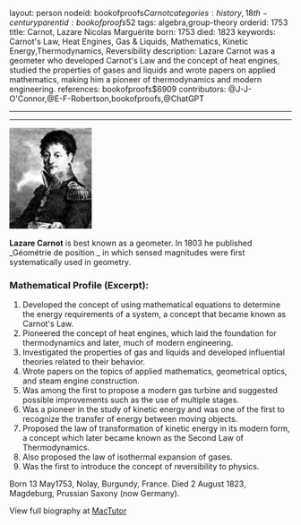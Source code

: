 layout: person
nodeid: bookofproofs$Carnot
categories: history,18th-century
parentid: bookofproofs$52
tags: algebra,group-theory
orderid: 1753
title: Carnot, Lazare Nicolas Marguérite
born: 1753
died: 1823
keywords: Carnot's Law, Heat Engines, Gas & Liquids, Mathematics, Kinetic Energy,Thermodynamics, Reversibility
description: Lazare Carnot was a geometer who developed Carnot's Law and the concept of heat engines, studied the properties of gases and liquids and wrote papers on applied mathematics, making him a pioneer of thermodynamics and modern engineering.
references: bookofproofs$6909
contributors: @J-J-O'Connor,@E-F-Robertson,bookofproofs,@ChatGPT

---



---

![Carnot.jpg](https://github.com/bookofproofs/bookofproofs.github.io/blob/main/_sources/_assets/images/portraits/Carnot.jpg?raw=true)

**Lazare Carnot** is best known as a geometer. In 1803 he published _Géométrie de position _ in which sensed magnitudes were first systematically used in geometry.

### Mathematical Profile (Excerpt):
1. Developed the concept of using mathematical equations to determine the energy requirements of a system, a concept that became known as Carnot's Law.
2. Pioneered the concept of heat engines, which laid the foundation for thermodynamics and later, much of modern engineering. 
3. Investigated the properties of gas and liquids and developed influential theories related to their behavior.
4. Wrote papers on the topics of applied mathematics, geometrical optics, and steam engine construction. 
5. Was among the first to propose a modern gas turbine and suggested possible improvements such as the use of multiple stages. 
6. Was a pioneer in the study of kinetic energy and was one of the first to recognize the transfer of energy between moving objects.
7. Proposed the law of transformation of kinetic energy in its modern form, a concept which later became known as the Second Law of Thermodynamics. 
8. Also proposed the law of isothermal expansion of gases. 
9. Was the first to introduce the concept of reversibility to physics.

Born 13 May1753, Nolay, Burgundy, France. Died 2 August 1823, Magdeburg, Prussian Saxony (now Germany).

View full biography at [MacTutor](https://mathshistory.st-andrews.ac.uk/Biographies/Carnot/)
